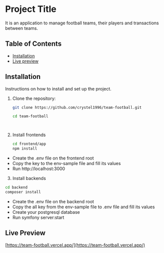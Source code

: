 # Project Title

It is an application to manage football teams, their players and transactions between teams.

## Table of Contents

- [Installation](#installation)
- [Live preview](#livepreview)


## Installation

Instructions on how to install and set up the project.
1. Clone the repository:
   ```sh
   git clone https://github.com/crystel1996/team-football.git

   cd team-football

  
2. Install frontends
   ```sh
   cd frontend/app
   npm install


  -  Create the .env file on the frontend root
  -  Copy the key to the env-sample file and fill its values
  -  Run http://localhost:3000
3. Install backends
  ```sh
  cd backend
  composer install

  ```
  -  Create the .env file on the backend root
  -  Copy the all key from the env-sample file to .env file and fill its values
  -  Create your postgresql database
  -  Run symfony server:start

## Live Preview
[https://team-football.vercel.app/](https://team-football.vercel.app/)

